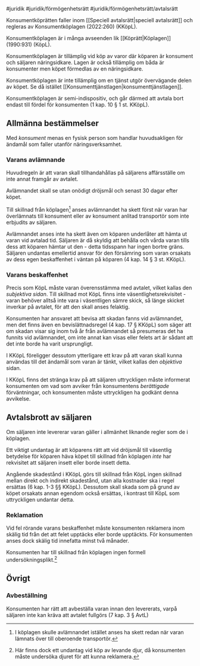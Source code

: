 #juridik #juridik/förmögenhetsrätt #juridik/förmögenhetsrätt/avtalsrätt 

Konsumentköprätten faller inom [[Speciell avtalsrätt|speciell avtalsrätt]] och regleras av Konsumentköplagen (2022:260) (KKöpL).

Konsumentköplagen är i många avseenden lik [[Köprätt|Köplagen]] (1990:931) (KöpL).

Konsumentköplagen är tillämplig vid köp av varor där köparen är konsument och säljaren näringsidkare. Lagen är också tillämplig om båda är konsumenter men köpet förmedlas av en näringsidkare.

Konsumentköplagen är inte tillämplig om en tjänst utgör övervägande delen av köpet. Se då istället [[Konsumenttjänstlagen|konsumenttjänstlagen]].

Konsumentköplagen är semi-indispositiv, och går därmed att avtala bort endast till fördel för konsumenten (1 kap. 10 § 1 st. KKöpL).
## Allmänna bestämmelser
Med *konsument* menas en fysisk person som handlar huvudsakligen för ändamål som faller utanför näringsverksamhet.
### Varans avlämnande
Huvudregeln är att varan skall tillhandahållas på säljarens affärsställe om inte annat framgår av avtalet.

Avlämnandet skall se utan onödigt dröjsmål och senast 30 dagar efter köpet.

Till skillnad från köplagen[^1] anses avlämnandet ha skett först när varan har överlämnats till konsument eller av konsument anlitad transportör som inte erbjudits av säljaren.

Avlämnandet anses inte ha skett även om köparen underlåter att hämta ut varan vid avtalad tid. Säljaren är då skyldig att behålla och vårda varan tills dess att köparen hämtar ut den - detta tidsspann har ingen bortre gräns. Säljaren undantas emellertid ansvar för den försämring som varan orsakats av dess egen beskaffenhet i väntan på köparen (4 kap. 14 § 3 st. KKöpL).
### Varans beskaffenhet
Precis som KöpL måste varan överensstämma med avtalet, vilket kallas den *subjektiva sidan*. Till skillnad mot KöpL finns inte väsentlighetsrekvisitet - varan behöver alltså inte vara i väsentligen sämre skick, så länge skicket inverkar på avtalet, för att den skall anses felaktig.

Konsumenten har ansvaret att bevisa att skadan fanns vid avlämnandet, men det finns även en bevislättnadsregel (4 kap. 17 § KKöpL) som säger att om skadan visar sig inom två år från avlämnandet så presumeras det ha funnits vid avlämnandet, om inte annat kan visas eller felets art är sådant att det inte borde ha varit ursprungligt.

I KKöpL föreligger dessutom ytterligare ett krav på att varan skall kunna användas till det ändamål som varan är tänkt, vilket kallas den *objektiva* sidan.

I KKöpL finns det stränga krav på att säljaren uttryckligen måste informerat konsumenten om vad som avviker från konsumentens *berättigade* förväntningar, och konsumenten måste uttryckligen ha godkänt denna avvikelse.

[^1]: I köplagen skulle avlämnandet istället anses ha skett redan när varan lämnats över till oberoende transportör.
## Avtalsbrott av säljaren
Om säljaren inte levererar varan gäller i allmänhet liknande regler som de i köplagen.

Ett viktigt undantag är att köparens rätt att vid dröjsmål till väsentlig betydelse för köparen häva köpet till skillnad från köplagen *inte* har rekvisitet att säljaren insett eller borde insett detta.

Angående skadestånd i KKöpL görs till skillnad från KöpL ingen skillnad mellan direkt och indirekt skadestånd, utan alla kostnader ska i regel ersättas (6 kap. 1-3 §§ KKöpL). Dessutom skall skada som på grund av köpet orsakats annan egendom också ersättas, i kontrast till KöpL som uttryckligen undantar detta.
### Reklamation
Vid fel rörande varans beskaffenhet måste konsumenten reklamera inom skälig tid från det att felet upptäcks eller borde upptäckts. För konsumenten anses dock skälig tid innefatta minst två månader.

Konsumenten har till skillnad från köplagen ingen formell undersökningsplikt.[^2]
## Övrigt
### Avbeställning
Konsumenten har rätt att avbeställa varan innan den levererats, varpå säljaren inte kan kräva att avtalet fullgörs (7 kap. 3 § AvtL)

[^2]: Här finns dock ett undantag vid köp av levande djur, då konsumenten måste undersöka djuret för att kunna reklamera.